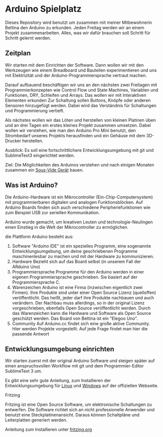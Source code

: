 # Arduino Spielplatz
Dieses Repository wird benutzt um zusammen mit meiner Mitbewohnerin Bettina den Arduino zu erkunden. Jeden Freitag werden wir an einem Projekt zusammenarbeiten. Alles, was wir dafür brauchen soll Schritt für Schritt gelernt werden.

## Zeitplan
Wir starten mit dem Einrichten der Software. Dann wollen wir mit den Werkzeugen wie einem Breadboard und Bauteilen experimentieren und uns mit Elektrizität und der Arduino-Programmiersprache vertraut machen.

Darauf aufbauend beschäftigen wir uns an den nächsten zwei Freitagen mit Programmierkonzepten wie Control Flow und State Machines, Variablen und Funktionen, DRY, Schleifen und Arrays. Das wollen wir mit Interaktiven Elementen erkunden Zur Schaltung sollen Buttons, Knöpfe oder anderen Sensoren hinzugefügt werden. Dabei wird das Verständnis für Schaltungen und Programmierung vertieft.

Als nächstes wollen wir das Löten und herstellen von kleinen Platinen üben und an drei Tagen ein erstes kleines Projekt zusammen umsetzen. Dabei wollen wir verstehen, wie man den Arduino Pro Mini benutzt, den Strombedarf unseres Projekts herausfinden und ein Gehäuse mit dem 3D-Drucker herstellen.

Ausblick: Es soll eine fortschrittlichere Entwicklungsumgebung mit git und SublimeText3 eingerichtet werden.

Ziel: Die Möglichkeiten des Arduinos verstehen und nach einigen Monaten zusammen ein [Sous-Vide Gerät](https://en.wikipedia.org/wiki/Sous-vide) bauen.

## Was ist Arduino?
Die Arduino-Hardware ist ein Mikrocontroller (Ein-Chip-Computersystem) mit programmierbaren digitalen und analogen Funktionsblöcken. Auf Arduino Boards finden sich auch verschiedene Peripheriefunktionen wie zum Beispiel USB zur seriellen Kommunikation.

Arduino wurde gemacht, um kreativen Leuten und technologie-Neulingen einen Einstieg in die Welt der Mikrocontroller zu ermöglichen.

die Plattform Arduino besteht aus:
1. Software
  "Arduino IDE" ist ein spezielles Programm, eine sogenannte Entwicklungsumgebung, um deine geschriebenen Programme maschinenlesbar zu machen und mit der Hardware zu kommunizieren.
2. Hardware
  Bezieht sich auf das Board selbst (in unserem Fall der ARduino Uno)
3. Programmiersprache
  Programme für den Arduino werden in einer eigenen Programmiersprache geschrieben. Sie basiert auf der Programmiersprache C.
4. Warenzeichen
  Arduino ist eine Firma (inzwischen eigentlich zwei Firmen). Ihre Produkte sind unter einer Open Source Lizenz (quelloffen) veröffentlicht. Das heißt, jeder darf ihre Produkte nachbauen und auch verändern. Der Nachbau muss allerdings, so in der original Lizenz vorgeschrieben, ebenfalls Open Source veröffentlicht werden. Durch das Warenzeichen kann die Hardware und Software als Open Source geschützt werden. Das Board von Bettina ist ein "Elegoo Uno".
  5. Community
    Auf Arduino.cc findet sich eine große aktive Community. Hier werden Projekte vorgestellt. Auf jede Frage findet man hier die passende Antwort

## Entwicklungsumgebung einrichten
Wir starten zuerst mit der original Arduino Software und steigen später auf einen anspruchsvollen Workflow mit git und dem Programmier-Editor SublimeText 3 um.

Es gibt eine sehr gute Anleitung, zum Installieren der Entwicklungsumgebung für [Linux](https://www.arduino.cc/en/Guide/Linux) und [Windows](https://www.arduino.cc/en/Guide/Windows) auf der offiziellen Webseite.

Fritzing

Fritzing ist eine Open Source Software, um elektronische Schaltungen zu entwerfen. Die Software richtet sich an nicht professionelle Anwender und benutzt eine Steckplatinenansicht. Daraus können Schaltpläne und Leiterplatten generiert werden.

Anleitung zum Installieren unter [fritzing.org](http://fritzing.org/download/)
